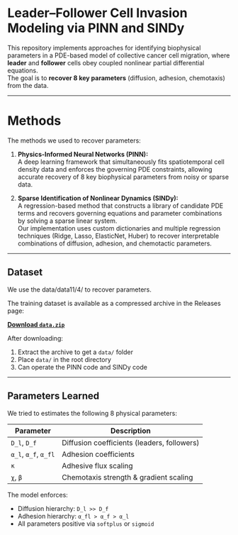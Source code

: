 # Leader–Follower Cell Invasion Modeling via PINN and SINDy

This repository implements approaches for identifying biophysical parameters in a PDE-based model of collective cancer cell migration, where **leader** and **follower** cells obey coupled nonlinear partial differential equations.  
The goal is to **recover 8 key parameters** (diffusion, adhesion, chemotaxis) from the data.

---

# Methods

The methods we used to recover parameters:

1. **Physics-Informed Neural Networks (PINN):**  
   A deep learning framework that simultaneously fits spatiotemporal cell density data and enforces the governing PDE constraints, allowing accurate recovery of 8 key biophysical parameters from noisy or sparse data.

2. **Sparse Identification of Nonlinear Dynamics (SINDy):**  
   A regression-based method that constructs a library of candidate PDE terms and recovers governing equations and parameter combinations by solving a sparse linear system.  
   Our implementation uses custom dictionaries and multiple regression techniques (Ridge, Lasso, ElasticNet, Huber) to recover interpretable combinations of diffusion, adhesion, and chemotactic parameters.

---

## Dataset

We use the data/data11/4/ to recover parameters.

The training dataset is available as a compressed archive in the Releases page:

**[Download `data.zip`](https://github.com/SuperPeterLian/leader-follower-PINN/releases)**

After downloading:
1. Extract the archive to get a `data/` folder  
2. Place `data/` in the root directory  
3. Can operate the PINN code and SINDy code

---

## Parameters Learned

We tried to estimates the following 8 physical parameters:

| Parameter | Description |
|----------|-------------|
| `D_l`, `D_f` | Diffusion coefficients (leaders, followers) |
| `α_l`, `α_f`, `α_fl` | Adhesion coefficients |
| `κ`        | Adhesive flux scaling |
| `χ`, `β`   | Chemotaxis strength & gradient scaling |


The model enforces:
- Diffusion hierarchy: `D_l >> D_f`
- Adhesion hierarchy: `α_fl > α_f > α_l`
- All parameters positive via `softplus` or `sigmoid`







